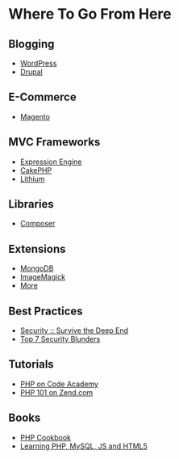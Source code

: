 Where To Go From Here
=====================

Blogging
---------------------
- [WordPress](http://wordpress.org)
- [Drupal](https://www.drupal.org/)

E-Commerce
---------------------
- [Magento](http://magento.com/)

MVC Frameworks
---------------------
- [Expression Engine](https://ellislab.com/expressionengine)
- [CakePHP](http://cakephp.org/)
- [Lithium](http://li3.me/)

Libraries
---------------------
- [Composer](https://getcomposer.org/)

Extensions
---------------------
- [MongoDB](http://php.net/manual/en/mongo.installation.php)
- [ImageMagick](http://php.net/manual/en/book.imagick.php)
- [More](http://php.net/manual/en/extensions.alphabetical.php)

Best Practices
---------------------
- [Security :: Survive the Deep End](http://phpsecurity.readthedocs.org/en/latest/)
- [Top 7 Security Blunders](http://www.sitepoint.com/php-security-blunders/)

Tutorials
---------------------
- [PHP on Code Academy](http://www.codecademy.com/en/tracks/php)
- [PHP 101 on Zend.com](http://devzone.zend.com/6/php-101-php-for-the-absolute-beginner/)

Books
---------------------
- [PHP Cookbook](http://shop.oreilly.com/product/0636920029335.do)
- [Learning PHP, MySQL, JS and HTML5](http://shop.oreilly.com/product/0636920033004.do)